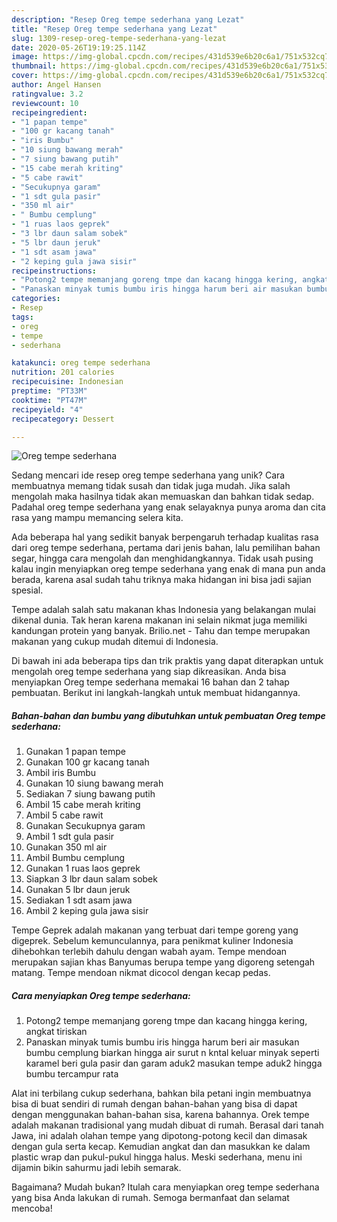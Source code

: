 ```yaml
---
description: "Resep Oreg tempe sederhana yang Lezat"
title: "Resep Oreg tempe sederhana yang Lezat"
slug: 1309-resep-oreg-tempe-sederhana-yang-lezat
date: 2020-05-26T19:19:25.114Z
image: https://img-global.cpcdn.com/recipes/431d539e6b20c6a1/751x532cq70/oreg-tempe-sederhana-foto-resep-utama.jpg
thumbnail: https://img-global.cpcdn.com/recipes/431d539e6b20c6a1/751x532cq70/oreg-tempe-sederhana-foto-resep-utama.jpg
cover: https://img-global.cpcdn.com/recipes/431d539e6b20c6a1/751x532cq70/oreg-tempe-sederhana-foto-resep-utama.jpg
author: Angel Hansen
ratingvalue: 3.2
reviewcount: 10
recipeingredient:
- "1 papan tempe"
- "100 gr kacang tanah"
- "iris Bumbu"
- "10 siung bawang merah"
- "7 siung bawang putih"
- "15 cabe merah kriting"
- "5 cabe rawit"
- "Secukupnya garam"
- "1 sdt gula pasir"
- "350 ml air"
- " Bumbu cemplung"
- "1 ruas laos geprek"
- "3 lbr daun salam sobek"
- "5 lbr daun jeruk"
- "1 sdt asam jawa"
- "2 keping gula jawa sisir"
recipeinstructions:
- "Potong2 tempe memanjang goreng tmpe dan kacang hingga kering, angkat tiriskan"
- "Panaskan minyak tumis bumbu iris hingga harum beri air masukan bumbu cemplung biarkan hingga air surut n kntal keluar minyak seperti karamel beri gula pasir dan garam aduk2 masukan tempe aduk2 hingga bumbu tercampur rata"
categories:
- Resep
tags:
- oreg
- tempe
- sederhana

katakunci: oreg tempe sederhana 
nutrition: 201 calories
recipecuisine: Indonesian
preptime: "PT33M"
cooktime: "PT47M"
recipeyield: "4"
recipecategory: Dessert

---
```



![Oreg tempe sederhana](https://img-global.cpcdn.com/recipes/431d539e6b20c6a1/751x532cq70/oreg-tempe-sederhana-foto-resep-utama.jpg)

Sedang mencari ide resep oreg tempe sederhana yang unik? Cara membuatnya memang tidak susah dan tidak juga mudah. Jika salah mengolah maka hasilnya tidak akan memuaskan dan bahkan tidak sedap. Padahal oreg tempe sederhana yang enak selayaknya punya aroma dan cita rasa yang mampu memancing selera kita.

Ada beberapa hal yang sedikit banyak berpengaruh terhadap kualitas rasa dari oreg tempe sederhana, pertama dari jenis bahan, lalu pemilihan bahan segar, hingga cara mengolah dan menghidangkannya. Tidak usah pusing kalau ingin menyiapkan oreg tempe sederhana yang enak di mana pun anda berada, karena asal sudah tahu triknya maka hidangan ini bisa jadi sajian spesial.

Tempe adalah salah satu makanan khas Indonesia yang belakangan mulai dikenal dunia. Tak heran karena makanan ini selain nikmat juga memiliki kandungan protein yang banyak. Brilio.net - Tahu dan tempe merupakan makanan yang cukup mudah ditemui di Indonesia.


Di bawah ini ada beberapa tips dan trik praktis yang dapat diterapkan untuk mengolah oreg tempe sederhana yang siap dikreasikan. Anda bisa menyiapkan Oreg tempe sederhana memakai 16 bahan dan 2 tahap pembuatan. Berikut ini langkah-langkah untuk membuat hidangannya.

<!--inarticleads1-->

##### Bahan-bahan dan bumbu yang dibutuhkan untuk pembuatan Oreg tempe sederhana:

1. Gunakan 1 papan tempe
1. Gunakan 100 gr kacang tanah
1. Ambil iris Bumbu
1. Gunakan 10 siung bawang merah
1. Sediakan 7 siung bawang putih
1. Ambil 15 cabe merah kriting
1. Ambil 5 cabe rawit
1. Gunakan Secukupnya garam
1. Ambil 1 sdt gula pasir
1. Gunakan 350 ml air
1. Ambil  Bumbu cemplung
1. Gunakan 1 ruas laos geprek
1. Siapkan 3 lbr daun salam sobek
1. Gunakan 5 lbr daun jeruk
1. Sediakan 1 sdt asam jawa
1. Ambil 2 keping gula jawa sisir


Tempe Geprek adalah makanan yang terbuat dari tempe goreng yang digeprek. Sebelum kemunculannya, para penikmat kuliner Indonesia dihebohkan terlebih dahulu dengan wabah ayam. Tempe mendoan merupakan sajian khas Banyumas berupa tempe yang digoreng setengah matang. Tempe mendoan nikmat dicocol dengan kecap pedas. 

<!--inarticleads2-->

##### Cara menyiapkan Oreg tempe sederhana:

1. Potong2 tempe memanjang goreng tmpe dan kacang hingga kering, angkat tiriskan
1. Panaskan minyak tumis bumbu iris hingga harum beri air masukan bumbu cemplung biarkan hingga air surut n kntal keluar minyak seperti karamel beri gula pasir dan garam aduk2 masukan tempe aduk2 hingga bumbu tercampur rata


Alat ini terbilang cukup sederhana, bahkan bila petani ingin membuatnya bisa di buat sendiri di rumah dengan bahan-bahan yang bisa di dapat dengan menggunakan bahan-bahan sisa, karena bahannya. Orek tempe adalah makanan tradisional yang mudah dibuat di rumah. Berasal dari tanah Jawa, ini adalah olahan tempe yang dipotong-potong kecil dan dimasak dengan gula serta kecap. Kemudian angkat dan dan masukkan ke dalam plastic wrap dan pukul-pukul hingga halus. Meski sederhana, menu ini dijamin bikin sahurmu jadi lebih semarak. 

Bagaimana? Mudah bukan? Itulah cara menyiapkan oreg tempe sederhana yang bisa Anda lakukan di rumah. Semoga bermanfaat dan selamat mencoba!
